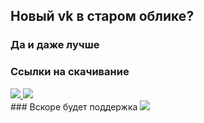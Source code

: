 ## Новый vk в старом облике?
### Да и даже лучше

### Ссылки на скачивание
<a href="">
  <img src="https://img.shields.io/badge/Google%20Chrome-скачать-green?style=for-the-badge&logo=googlechrome&logoColor=green&link=https://dl.uploadgram.me/6264f64d251f3g?raw">
</a>
<a href="#">
  <img src="https://img.shields.io/badge/Opera-скачать-green?style=for-the-badge&logo=opera&logoColor=red&link=https://dl.uploadgram.me/6264f64d251f3g?raw">
</a>
<br>
### Вскоре будет поддержка
<a href="#">
  <img src="https://img.shields.io/badge/FireFox-недоступно-red?style=for-the-badge&logo=firefox&logoColor=orange&link=https://dl.uploadgram.me/6264f64d251f3g?raw">
</a>
